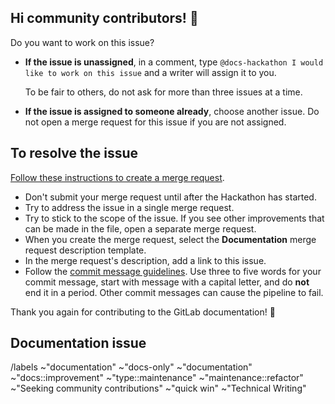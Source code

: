 <!--
* Use this template for documentation issues identified
* by [Vale](https://docs.gitlab.com/development/documentation/testing/vale/)
* or [markdownlint](https://docs.gitlab.com/development/documentation/testing/markdownlint/).
* This template is meant to describe work for first-time contributors or
* for work during Hackathons.
*
* Feature development work should not use this template. Use the Feature Request template instead.
-->

## Hi community contributors! :wave:

Do you want to work on this issue?

- **If the issue is unassigned**, in a comment, type `@docs-hackathon I would like to work on this issue` and a writer will assign it to you.

  To be fair to others, do not ask for more than three issues at a time.

- **If the issue is assigned to someone already**, choose another issue. Do not open a merge request for this issue if you are not assigned.

## To resolve the issue

[Follow these instructions to create a merge request](https://docs.gitlab.com/development/documentation/workflow/#how-to-update-the-docs).

- Don't submit your merge request until after the Hackathon has started.
- Try to address the issue in a single merge request.
- Try to stick to the scope of the issue. If you see other improvements that can be made in the file, open a separate merge request.
- When you create the merge request, select the **Documentation** merge request description template.
- In the merge request's description, add a link to this issue.
- Follow the [commit message guidelines](https://docs.gitlab.com/development/contributing/merge_request_workflow/#commit-messages-guidelines).
  Use three to five words for your commit message, start with message with a capital letter, and do **not** end it in a period.
  Other commit messages can cause the pipeline to fail.

Thank you again for contributing to the GitLab documentation! :tada:

## Documentation issue

/labels ~"documentation" ~"docs-only" ~"documentation" ~"docs::improvement" ~"type::maintenance" ~"maintenance::refactor" ~"Seeking community contributions"  ~"quick win" ~"Technical Writing"
